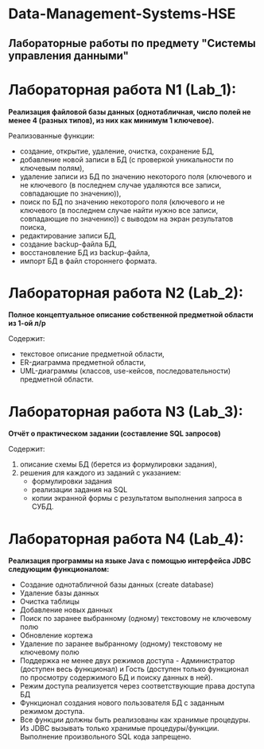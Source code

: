 # Data-Management-Systems-HSE
## Лабораторные работы по предмету "Системы управления данными"


# Лабораторная работа N1 (Lab_1):
**Реализация файловой базы данных (однотабличная, число полей не менее 4 (разных типов), из них как минимум 1 ключевое).** 

Реализованные функции:
- создание, открытие, удаление, очистка, сохранение БД,
- добавление новой записи в БД (с проверкой уникальности по ключевым полям),
- удаление записи из БД по значению некоторого поля (ключевого и не ключевого (в последнем случае удаляются все записи, совпадающие по значению)),
- поиск по БД по значению некоторого поля (ключевого и не ключевого (в последнем случае найти нужно все записи, совпадающие по значению)) с выводом на экран результатов поиска,
- редактирование записи БД,
- создание backup-файла БД,
- восстановление БД из backup-файла,
- импорт БД в файл стороннего формата.


# Лабораторная работа N2 (Lab_2):
**Полное концептуальное описание собственной предметной области из 1-ой л/р**

Содержит:
- текстовое описание предметной области,
- ER-диаграмма предметной области,
- UML-диаграммы (классов, use-кейсов, последовательности) предметной области.


# Лабораторная работа N3 (Lab_3):
**Отчёт о практическом задании (составление SQL запросов)**

Содержит:
1. описание схемы БД (берется из формулировки задания),
2. решения для каждого из заданий с указанием:
    - формулировки задания
    - реализации задания на SQL
    - копии экранной формы с результатом выполнения запроса в СУБД.


# Лабораторная работа N4 (Lab_4):
**Реализация программы на языке Java с помощью интерфейса JDBC следующим функционалом:**

- Создание однотабличной базы данных (create database)
- Удаление базы данных
- Очистка таблицы
- Добавление новых данных
- Поиск по заранее выбранному (одному) текстовому не ключевому полю
- Обновление кортежа
- Удаление по заранее выбранному (одному) текстовому не ключевому полю
- Поддержка не менее двух режимов доступа - Администратор (доступен весь функционал) и Гость (доступен только функционал по просмотру содержимого БД и поиску данных в ней).
- Режим доступа реализуется через соответствующие права доступа БД
- Функционал создания нового пользователя БД с заданным режимом доступа.
- Все функции должны быть реализованы как хранимые процедуры. Из JDBC вызывать только хранимые процедуры/функции. Выполнение произвольного SQL кода запрещено.

